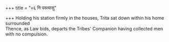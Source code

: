 +++
title = "०६ नि पस्त्यासु"

+++
Holding his station firmly in the houses, Trita sat down within his home surrounded  
     Thence, as Law bids, departs the Tribes' Companion having collected men with no compulsion.